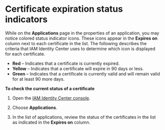 # Certificate expiration status indicators<a name="certexpirationindicators"></a>

While on the **Applications** page in the properties of an application, you may notice colored status indicator icons\. These icons appear in the **Expires on** column next to each certificate in the list\. The following describes the criteria that IAM Identity Center uses to determine which icon is displayed for each certificate\.
+ **Red** – Indicates that a certificate is currently expired\.
+ **Yellow** – Indicates that a certificate will expire in 90 days or less\.
+ **Green** – Indicates that a certificate is currently valid and will remain valid for at least 90 more days\.

**To check the current status of a certificate**

1. Open the [IAM Identity Center console](https://console.aws.amazon.com/singlesignon)\.

1. Choose **Applications**\.

1. In the list of applications, review the status of the certificates in the list as indicated in the **Expires on** column\.
